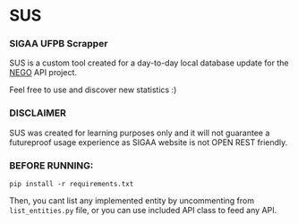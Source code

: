 # SUS
### SIGAA UFPB Scrapper
SUS is a custom tool created for a day-to-day local database update for the [NEGO](https://github.com/InsideCI/nego) API project.

Feel free to use and discover new statistics :)

### DISCLAIMER
SUS was created for learning purposes only and it will not guarantee a futureproof usage experience as SIGAA website is not OPEN REST friendly.

### BEFORE RUNNING:

`pip install -r requirements.txt`

Then, you cant list any implemented entity by uncommenting from `list_entities.py` file, or you can use included API class to feed any API.

